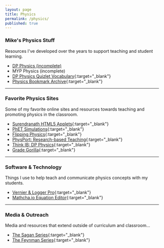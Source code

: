 ```yaml
---
layout: page
title: Physics
permalink: /physics/
published: true
---
```


### Mike's Physics Stuff
Resources I've developed over the years to support teaching and student learning.
- [DP Physics (incomplete)](/physics_dp)
- MYP Physics (incomplete)
- [DP Physics Quizlet Vocabulary](https://quizlet.com/mvpoirier/folders/dp-physics/sets){:target="_blank"}
- [Physics Bookmark Archive](/media/physics_bookmarks.html){:target="_blank"}

---

### Favorite Physics Sites
Some of my favorite online sites and resources towards teaching and promoting physics in the classroom.
- [Surendranath HTML5 Applets](http://www.surendranath.org/){:target="_blank"}
- [PhET Simulations](https://phet.colorado.edu/){:target="_blank"}
- [Flipping Physics](https://www.flippingphysics.com/){:target="_blank"}
- [PhysPort: Research-based Teaching](https://www.physport.org/){:target="_blank"}
- [Think IB: DP Physics](http://www.thinkib.net/physics){:target="_blank"}
- [Grade Gorilla](https://www.gradegorilla.com/IB-physics-revision-questions.php){:target="_blank"}

---

### Software & Technology
Things I use to help teach and communicate physics concepts with my students.
- [Vernier & Logger Pro](https://www.vernier.com/){:target="_blank"}
- [Mathcha.io Equation Editor](https://www.mathcha.io/editor){:target="_blank"}
  
---
  
### Media & Outreach
Media and resources that extend outside of curriculum and classroom...  
- [The Sagan Series](https://www.youtube.com/watch?v=oY59wZdCDo0&list=PLF17F07CFC3208E29){:target="_blank"}
- [The Feynman Series](https://www.youtube.com/watch?v=cRmbwczTC6E&list=PL92F9FC91BBE2210D){:target="_blank"}